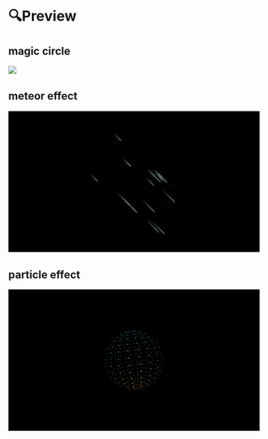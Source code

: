# :mag:Preview

## magic circle
<img src="magic-circle/preview.gif">

## meteor effect
<img src="meteor-effect/preview.gif">

## particle effect
<img src="particle-effect/preview.gif">